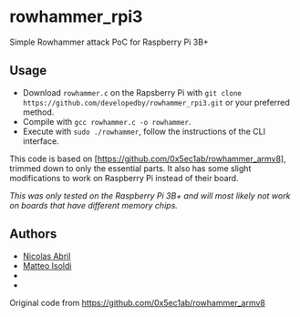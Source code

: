 # rowhammer_rpi3
Simple Rowhammer attack PoC for Raspberry Pi 3B+

## Usage
* Download `rowhammer.c` on the Rapsberry Pi with `git clone https://github.com/developedby/rowhammer_rpi3.git` or your preferred method.
* Compile with `gcc rowhammer.c -o rowhammer`.
* Execute with `sudo ./rowhammer`, follow the instructions of the CLI interface.

This code is based on [https://github.com/0x5ec1ab/rowhammer_armv8], trimmed down to only the essential parts. It also has some slight modifications to work on Raspberry Pi instead of their board.

*This was only tested on the Raspberry Pi 3B+ and will most likely not work on boards that have different memory chips.*

## Authors
* [Nicolas Abril](https://github.com/developedby)
* [Matteo Isoldi](https://github.com/bOhYee)
* []()
* []()

Original code from https://github.com/0x5ec1ab/rowhammer_armv8
